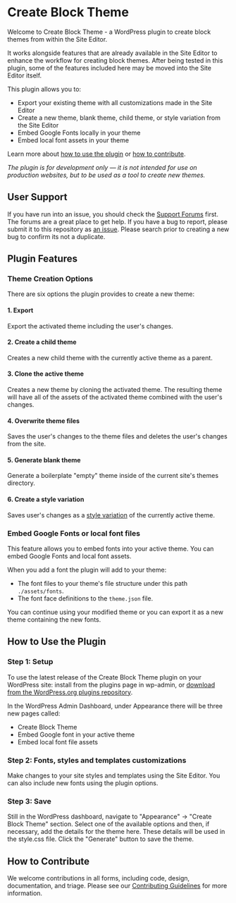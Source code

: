 # Create Block Theme

Welcome to Create Block Theme - a WordPress plugin to create block themes from within the Site Editor.

It works alongside features that are already available in the Site Editor to enhance the workflow for creating block themes. After being tested in this plugin, some of the features included here may be moved into the Site Editor itself.

This plugin allows you to:

- Export your existing theme with all customizations made in the Site Editor
- Create a new theme, blank theme, child theme, or style variation from the Site Editor
-   Embed Google Fonts locally in your theme
-   Embed local font assets in your theme

Learn more about [how to use the plugin](#how-to-use-the-plugin) or [how to contribute](#how-to-contribute).

_The plugin is for development only — it is not intended for use on production websites, but to be used as a tool to create new themes._

## User Support

If you have run into an issue, you should check the [Support Forums](https://wordpress.org/support/plugin/create-block-theme/) first. The forums are a great place to get help. If you have a bug to report, please submit it to this repository as [an issue](https://github.com/WordPress/create-block-theme/issues). Please search prior to creating a new bug to confirm its not a duplicate.

## Plugin Features

### Theme Creation Options

There are six options the plugin provides to create a new theme:

#### 1. Export

Export the activated theme including the user's changes.

#### 2. Create a child theme

Creates a new child theme with the currently active theme as a parent.

#### 3. Clone the active theme

Creates a new theme by cloning the activated theme. The resulting theme will have all of the assets of the activated theme combined with the user's changes.

#### 4. Overwrite theme files

Saves the user's changes to the theme files and deletes the user's changes from the site.

#### 5. Generate blank theme

Generate a boilerplate "empty" theme inside of the current site's themes directory.

#### 6. Create a style variation

Saves user's changes as a [style variation](https://developer.wordpress.org/themes/advanced-topics/theme-json/#global-styles-variations) of the currently active theme.

### Embed Google Fonts or local font files

This feature allows you to embed fonts into your active theme. You can embed Google Fonts and local font assets.

When you add a font the plugin will add to your theme:

-   The font files to your theme's file structure under this path `./assets/fonts`.
-   The font face definitions to the `theme.json` file.

You can continue using your modified theme or you can export it as a new theme containing the new fonts.

## How to Use the Plugin

### Step 1: Setup

To use the latest release of the Create Block Theme plugin on your WordPress site: install from the plugins page in wp-admin, or [download from the WordPress.org plugins repository](https://wordpress.org/plugins/create-block-theme).

In the WordPress Admin Dashboard, under Appearance there will be three new pages called:

-   Create Block Theme
-   Embed Google font in your active theme
-   Embed local font file assets

### Step 2: Fonts, styles and templates customizations

Make changes to your site styles and templates using the Site Editor. You can also include new fonts using the plugin options.

### Step 3: Save

Still in the WordPress dashboard, navigate to "Appearance" -> "Create Block Theme" section. Select one of the available options and then, if necessary, add the details for the theme here. These details will be used in the style.css file. Click the "Generate" button to save the theme.

## How to Contribute

We welcome contributions in all forms, including code, design, documentation, and triage. Please see our [Contributing Guidelines](/CONTRIBUTING.md) for more information.

